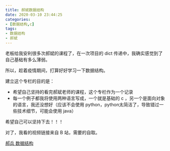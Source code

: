 ```yaml
---
title: 郝斌数据结构
date: 2020-03-10 23:44:25
categories:
- [数据结构,c]
tags:
- 数据结构
- 郝斌
---
```

老板给我安利很多次郝斌的课程了，在一次项目的 dict 传递中，我确实感觉到了自己基础有多么薄弱。

所以，趁着疫情期间，打算好好学习一下数据结构。

<!-- more -->

建立这个专栏的目的是：

- 希望自己坚持的看完郝斌老师的课程，这个专栏作为一个记录
- 每一个例子都我将使用两种语言写成，一个就是基础的 c ，另一个是面向对象的语言，我还没想好（应该不会使用 python，python太简洁了，导致错过一些技术细节，可能会使用 java）

希望自己可以坚持下去！！！

对了，我看的视频链接来自 B 站，需要的自取。

[郝兵 数据结构](https://www.bilibili.com/video/av6159200/?spm_id_from=333.788.videocard.0)
